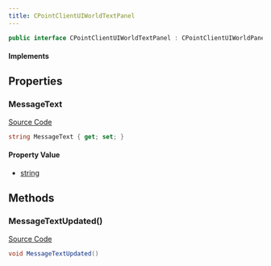 ```yaml
---
title: CPointClientUIWorldTextPanel
---
```


```csharp
public interface CPointClientUIWorldTextPanel : CPointClientUIWorldPanel, CBaseClientUIEntity, CBaseModelEntity, CBaseEntity, CEntityInstance, ISchemaClass<CEntityInstance>, ISchemaClass<CBaseEntity>, ISchemaClass<CBaseModelEntity>, ISchemaClass<CBaseClientUIEntity>, ISchemaClass<CPointClientUIWorldPanel>, ISchemaClass<CPointClientUIWorldTextPanel>, ISchemaField, ISchemaClass, INativeHandle
```

#### Implements

## Properties

### MessageText

[Source Code](https://github.com/swiftly-solution/swiftlys2/blob/main/managed/src/SwiftlyS2.Generated/Schemas/Interfaces/CPointClientUIWorldTextPanel.cs#L17)

```csharp
string MessageText { get; set; }
```

#### Property Value

- [string](https://learn.microsoft.com/dotnet/api/system.string)

## Methods

### MessageTextUpdated()

[Source Code](https://github.com/swiftly-solution/swiftlys2/blob/main/managed/src/SwiftlyS2.Generated/Schemas/Interfaces/CPointClientUIWorldTextPanel.cs#L19)

```csharp
void MessageTextUpdated()
```

